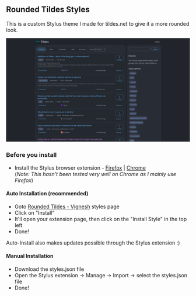 ## Rounded Tildes Styles   
This is a custom Stylus theme I made for tildes.net to give it a more rounded look.  

![screenshot](https://github.com/vignesh-seven/rounded-tildes-styles/blob/master/rounded-tildes.png)  

### Before you install  
 - Install the Stylus browser extension - [Firefox](https://addons.mozilla.org/en-US/firefox/addon/styl-us/) | [Chrome](https://chrome.google.com/webstore/detail/stylus/clngdbkpkpeebahjckkjfobafhncgmne)  
(_Note: This hasn't been tested very well on Chrome as I mainly use Firefox_)  
#### Auto Installation (recommended)  
 - Goto  [Rounded Tildes - Vignesh](https://userstyles.world/style/10370/rounded-tildes-vignesh) styles page  
 - Click on "Install"  
 - It'll open your extension page, then click on the "Install Style" in the top left
 - Done!
  
Auto-Install also makes updates possible through the Stylus extension :)
#### Manual Installation  
 - Download the styles.json file
 - Open the Stylus extension -> Manage -> Import -> select the styles.json file
 - Done!
